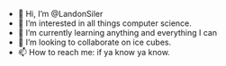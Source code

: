 - 👋 Hi, I’m @LandonSiler
- 👀 I’m interested in all things computer science.
- 🌱 I’m currently learning anything and everything I can
- 💞️ I’m looking to collaborate on ice cubes.
- 📫 How to reach me: if ya know ya know.

<!---
LandonSiler/LandonSiler is a ✨ special ✨ repository because its `README.md` (this file) appears on your GitHub profile.
You can click the Preview link to take a look at your changes.
--->
